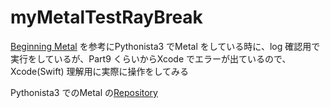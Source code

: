 # myMetalTestRayBreak

[Beginning Metal](https://www.raywenderlich.com/3537-beginning-metal/lessons/1) を参考にPythonista3 でMetal をしている時に、log 確認用で実行をしているが、Part9 くらいからXcode でエラーが出ているので、Xcode(Swift) 理解用に実際に操作をしてみる


Pythonista3 でのMetal の[Repository](https://github.com/pome-ta/pystaMetalStudy)
